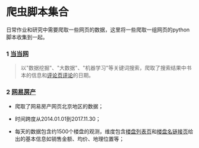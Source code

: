 # 爬虫脚本集合

日常作业和研究中需要爬取一些网页的数据，这里将一些爬取一组网页的python脚本收集到一起。

### 1 [当当网](http://search.dangdang.com/?key=%B4%F3%CA%FD%BE%DD&act=input)
>以"数据挖掘"、"大数据"、"机器学习"等关键词搜索，爬取了搜索结果中书本的信息和[评论页评论](http://product.dangdang.com/25101651.html)的日期。

### 2 [网易房产](http://data.house.163.com/bj/housing/xx1/ALL/all/1/allDistrict/todayflat/desc/ALL/1.html)
* 爬取了网易房产网页北京地区的数据；

* 时间跨度从2014.01.01到2017.11.30；

* 每天的数据包含约1500个楼盘的观测，维度包含[楼盘列表页](http://data.house.163.com/bj/housing/xx1/ALL/all/1/allDistrict/todayflat/desc/ALL/1.html)和[楼盘名链接页](http://xf.house.163.com/bj/BYOW.html)给出的基本信息如销售金额、均价、地理位置等；
